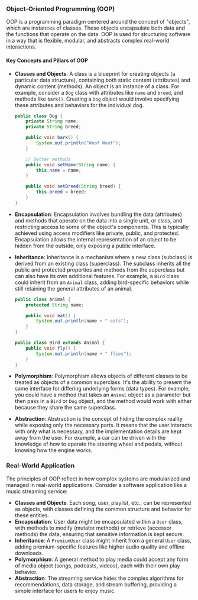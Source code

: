 ### Object-Oriented Programming (OOP)

OOP is a programming paradigm centered around the concept of "objects", which are instances of classes. These objects encapsulate both data and the functions that operate on the data. OOP is used for structuring software in a way that is flexible, modular, and abstracts complex real-world interactions.

#### Key Concepts and Pillars of OOP

- **Classes and Objects**: A class is a blueprint for creating objects (a particular data structure), containing both static content (attributes) and dynamic content (methods). An object is an instance of a class. For example, consider a `Dog` class with attributes like `name` and `breed`, and methods like `bark()`. Creating a `Dog` object would involve specifying these attributes and behaviors for the individual dog.

  ```java
  public class Dog {
      private String name;
      private String breed;

      public void bark() {
          System.out.println("Woof Woof");
      }

      // Setter methods
      public void setName(String name) {
          this.name = name;
      }

      public void setBreed(String breed) {
          this.breed = breed;
      }
  }
  ```

- **Encapsulation**: Encapsulation involves bundling the data (attributes) and methods that operate on the data into a single unit, or class, and restricting access to some of the object's components. This is typically achieved using access modifiers like private, public, and protected. Encapsulation allows the internal representation of an object to be hidden from the outside, only exposing a public interface.

- **Inheritance**: Inheritance is a mechanism where a new class (subclass) is derived from an existing class (superclass). The subclass inherits all the public and protected properties and methods from the superclass but can also have its own additional features. For example, a `Bird` class could inherit from an `Animal` class, adding bird-specific behaviors while still retaining the general attributes of an animal.

  ```java
  public class Animal {
      protected String name;

      public void eat() {
          System.out.println(name + " eats");
      }
  }

  public class Bird extends Animal {
      public void fly() {
          System.out.println(name + " flies");
      }
  }
  ```

- **Polymorphism**: Polymorphism allows objects of different classes to be treated as objects of a common superclass. It's the ability to present the same interface for differing underlying forms (data types). For example, you could have a method that takes an `Animal` object as a parameter but then pass in a `Bird` or `Dog` object, and the method would work with either because they share the same superclass.

- **Abstraction**: Abstraction is the concept of hiding the complex reality while exposing only the necessary parts. It means that the user interacts with only what is necessary, and the implementation details are kept away from the user. For example, a car can be driven with the knowledge of how to operate the steering wheel and pedals, without knowing how the engine works.

### Real-World Application

The principles of OOP reflect in how complex systems are modularized and managed in real-world applications. Consider a software application like a music streaming service:
- **Classes and Objects**: Each song, user, playlist, etc., can be represented as objects, with classes defining the common structure and behavior for these entities.
- **Encapsulation**: User data might be encapsulated within a `User` class, with methods to modify (mutator methods) or retrieve (accessor methods) the data, ensuring that sensitive information is kept secure.
- **Inheritance**: A `PremiumUser` class might inherit from a general `User` class, adding premium-specific features like higher audio quality and offline downloads.
- **Polymorphism**: A general method to play media could accept any form of media object (songs, podcasts, videos), each with their own play behavior.
- **Abstraction**: The streaming service hides the complex algorithms for recommendations, data storage, and stream buffering, providing a simple interface for users to enjoy music.